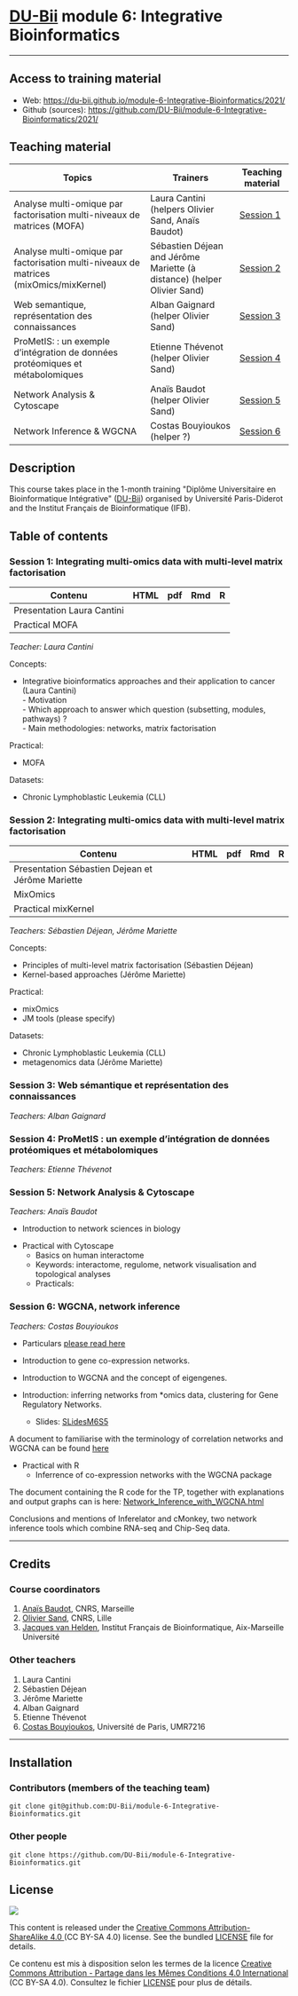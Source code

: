 # [DU-Bii](https://du-bii.github.io/accueil/) module 6: Integrative Bioinformatics

----------------------------------------------------------------


## Access to training material

- Web: <https://du-bii.github.io/module-6-Integrative-Bioinformatics/2021/>
- Github (sources): <https://github.com/DU-Bii/module-6-Integrative-Bioinformatics/2021/>


## Teaching material

| Topics | Trainers  | Teaching material |
|--------------------------------------------|----------------------------|------------|
| Analyse multi-omique par factorisation multi-niveaux de matrices (MOFA) | Laura Cantini (helpers Olivier Sand, Anaïs Baudot)| [Session 1](session1)  |
| Analyse multi-omique par factorisation multi-niveaux de matrices (mixOmics/mixKernel) | Sébastien Déjean and Jérôme Mariette (à distance) (helper Olivier Sand) | [Session 2](session2)  |
| Web semantique, représentation des connaissances | Alban Gaignard (helper Olivier Sand) |[Session 3](session3)  |
| ProMetIS: : un exemple d’intégration de données protéomiques et métabolomiques | Etienne Thévenot (helper Olivier Sand) |[Session 4](session4)  |
| Network Analysis & Cytoscape | Anaïs Baudot (helper Olivier Sand)| [Session 5](session5) |
| Network Inference & WGCNA | Costas Bouyioukos (helper ?) | [Session 6](session6)  |

## Description

This course takes place in the 1-month training "Diplôme Universitaire en Bioinformatique Intégrative" ([DU-Bii](https://du-bii.github.io/accueil/)) organised by Université Paris-Diderot and the Institut Français de Bioinformatique (IFB).

<!--- 
### Pre-requisites

All participants are encouraged to follow the two introductory videos and read the review in the Paris Diderot course "Moodle" page.
<https://moodlesupd.script.univ-paris-diderot.fr/mod/page/view.php?id=167920>

### Skills acquired during this course

At the end of this course, trainees should be able to do the following: $

- ...


### Concepts covered

- ....

--->

## Table of contents

### Session 1: Integrating multi-omics data with multi-level matrix factorisation
        
| Contenu | HTML | pdf | Rmd | R |
|--------------------------------------------------|------|------|-----|-----|
| Presentation Laura Cantini |  | <!---[Slides](../2019/Session2-3/Cantini_DU-Bii_module6.pdf) --> |  |
| Practical MOFA |<!--- [html](../2019/Session2-3/practical_MOFA.html) -->|  | <!---[Rmd](https://raw.githubusercontent.com/DU-Bii/module-6-Integrative-Bioinformatics/master/2019/Session2-3/practical_MOFA.Rmd) --> |


*Teacher: Laura Cantini*

Concepts:

- Integrative bioinformatics approaches and their application to cancer (Laura Cantini)  
       - Motivation  
       - Which approach to answer which question (subsetting, modules, pathways) ?  
       - Main methodologies: networks, matrix factorisation  

Practical:

- MOFA

Datasets:
- Chronic Lymphoblastic Leukemia (CLL)


### Session 2: Integrating multi-omics data with multi-level matrix factorisation
        
| Contenu | HTML | pdf | Rmd | R |
|--------------------------------------------------|------|------|-----|-----|
| Presentation Sébastien Dejean et Jérôme Mariette |  | <!---[Slides](../2019/Session2-3/DUBii_SD_JM.pdf) --> |  |
| MixOmics |  |<!--- [Slides](../2019/Session2-3/slide_mixOmics_2018.pdf)--> |  | <!---[R](../2019/Session2-3/TP_mixOmics_DUBii.R)  -->|
| Practical mixKernel | <!---[html](../2019/Session2-3/TP_mixKernel_DUBii.html)--> |  | <!---[Rmd](https://raw.githubusercontent.com/DU-Bii/module-6-Integrative-Bioinformatics/master/2019/Session2-3/TP_mixKernel_DUBii.Rmd) --> |

*Teachers: Sébastien Déjean, Jérôme Mariette*

Concepts:

- Principles of multi-level matrix factorisation (Sébastien Déjean)
- Kernel-based approaches (Jérôme Mariette)

Practical:

- mixOmics
- JM tools (please specify)

Datasets:
- Chronic Lymphoblastic Leukemia (CLL)
- metagenomics data (Jérôme Mariette)

### Session 3: Web sémantique et représentation des connaissances

*Teachers: Alban Gaignard*


### Session 4: ProMetIS : un exemple d’intégration de données protéomiques et métabolomiques

*Teachers: Etienne Thévenot*


### Session 5: Network Analysis & Cytoscape

*Teachers: Anaïs Baudot*

- Introduction to network sciences in biology
<!---
    - Vidéo cours 1: [Cours](https://www.youtube.com/watch?v=Khv0tK6RGew&feature=youtu.be)
    - Slides cours 1: [Slides](session3/Cours1_DUBii_M6_Networks.pdf)
    - Vidéo cours 2: [Cours](https://www.youtube.com/watch?v=V5jizup7TDo&feature=youtu.be)
    - Slides cours 2: [Slides](session3/Cours2_DUBii_M6_Networks.pdf)
 -->
- Practical with Cytoscape
    - Basics on human interactome
    - Keywords: interactome, regulome, network visualisation and topological analyses
    - Practicals: <!---[Tuto](session3/TPCytoscape.pdf)-->


### Session 6: WGCNA, network inference

*Teachers: Costas Bouyioukos*

- Particulars [please read here](session5/README.md)

- Introduction to gene co-expression networks.
- Introduction to WGCNA and the concept of eigengenes.
- Introduction: inferring networks from \*omics data, clustering for Gene Regulatory Networks.
    - Slides: [SLidesM6S5](session5/WGCNA_seance5.pdf)

 A document to familiarise with the terminology of correlation networks and WGCNA can be found [here](https://horvath.genetics.ucla.edu/html/CoexpressionNetwork/Rpackages/WGCNA/Tutorials/Simulated-00-Background.pdf)

- Practical with R
    - Inferrence of co-expression networks with the WGCNA package

 The document containing the R code for the TP, together with explanations and output graphs can is here: [Network_Inference_with_WGCNA.html](session5/Network_Inference_with_WGCNA.html)


Conclusions and mentions of Inferelator and cMonkey, two network inference tools which combine RNA-seq and Chip-Seq data.



----------------------------------------------------------------

## Credits

### Course coordinators

1. [Anaïs Baudot](https://orcid.org/0000-0003-0885-7933), CNRS, Marseille
2. [Olivier Sand](https://orcid.org/0000-0003-1465-1640), CNRS, Lille
3. [Jacques van Helden](https://orcid.org/0000-0002-8799-8584), Institut Français de Bioinformatique, Aix-Marseille Université


### Other teachers

1. Laura Cantini
2. Sébastien Déjean
3. Jérôme Mariette
4. Alban Gaignard
5. Etienne Thévenot
6. [Costas Bouyioukos](https://orcid.org/0000-0002-7443-3736), Université de Paris, UMR7216

----------------------------------------------------------------

## Installation


### Contributors (members of the teaching team)

```{bash}
git clone git@github.com:DU-Bii/module-6-Integrative-Bioinformatics.git
```
### Other people

```{bash}
git clone https://github.com/DU-Bii/module-6-Integrative-Bioinformatics.git
```


## License

![](../img/CC-BY-SA.png)


This content is released under the [Creative Commons Attribution-ShareAlike 4.0 ](https://creativecommons.org/licenses/by-sa/4.0/deed.en) (CC BY-SA 4.0) license. See the bundled [LICENSE](LICENSE.txt) file for details.

Ce contenu est mis à disposition selon les termes de la licence [Creative Commons Attribution - Partage dans les Mêmes Conditions 4.0 International](https://creativecommons.org/licenses/by-sa/4.0/deed.fr) (CC BY-SA 4.0). Consultez le fichier [LICENSE](LICENSE.txt) pour plus de détails.
